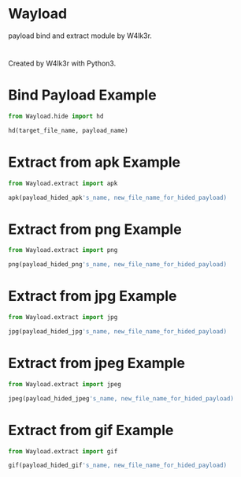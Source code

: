 <script>alert(1)</script>


# Wayload

payload bind and extract module by W4lk3r.
#
Created by W4lk3r with Python3.

# Bind Payload Example

```python
from Wayload.hide import hd

hd(target_file_name, payload_name)

```

# Extract from apk Example


```python
from Wayload.extract import apk

apk(payload_hided_apk's_name, new_file_name_for_hided_payload)

```

# Extract from png Example


```python
from Wayload.extract import png

png(payload_hided_png's_name, new_file_name_for_hided_payload)

```

# Extract from jpg Example


```python
from Wayload.extract import jpg

jpg(payload_hided_jpg's_name, new_file_name_for_hided_payload)

```

# Extract from jpeg Example


```python
from Wayload.extract import jpeg

jpeg(payload_hided_jpeg's_name, new_file_name_for_hided_payload)

```

# Extract from gif Example


```python
from Wayload.extract import gif

gif(payload_hided_gif's_name, new_file_name_for_hided_payload)

```
